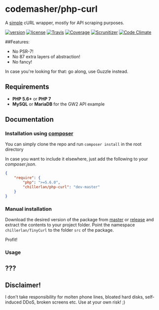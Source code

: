 # codemasher/php-curl
A [simple](https://twitter.com/andrey_butov/status/654035612513796096) cURL wrapper, mostly for API scraping purposes.

[![version][packagist-badge]][packagist]
[![license][license-badge]][license]
[![Travis][travis-badge]][travis]
[![Coverage][coverage-badge]][coverage]
[![Scrunitizer][scrutinizer-badge]][scrutinizer]
[![Code Climate][codeclimate-badge]][codeclimate]

[packagist-badge]: https://img.shields.io/packagist/v/chillerlan/php-curl.svg
[packagist]: https://packagist.org/packages/chillerlan/php-curl
[license-badge]: https://img.shields.io/packagist/l/chillerlan/php-curl.svg
[license]: https://github.com/codemasher/php-curl/blob/master/LICENSE
[travis-badge]: https://travis-ci.org/codemasher/php-curl.svg?branch=master
[travis]: https://travis-ci.org/codemasher/php-curl
[coverage-badge]: https://codecov.io/github/codemasher/php-curl/coverage.svg?branch=master
[coverage]: https://codecov.io/github/codemasher/php-curl
[scrutinizer-badge]: https://scrutinizer-ci.com/g/codemasher/php-curl/badges/quality-score.png?b=master
[scrutinizer]: https://scrutinizer-ci.com/g/codemasher/php-curl
[codeclimate-badge]: https://codeclimate.com/github/codemasher/php-curl/badges/gpa.svg
[codeclimate]: https://codeclimate.com/github/codemasher/php-curl

##Features:

 - No PSR-7!
 - No 87 extra layers of abstraction!
 - No fancy!
   
In case you're looking for that: go along, use Guzzle instead. 

## Requirements
- **PHP 5.6+** or **PHP 7**
- **MySQL** or **MariaDB** for the GW2 API example

## Documentation
### Installation using [composer](https://getcomposer.org)
You can simply clone the repo and run `composer install` in the root directory

In case you want to include it elsewhere, just add the following to your *composer.json*.
```json
{
	"require": {
		"php": ">=5.6.0",
		"chillerlan/php-curl": "dev-master"
	}
}
```

### Manual installation
Download the desired version of the package from [master](https://github.com/codemasher/php-curl/archive/master.zip) or 
[release](https://github.com/codemasher/php-curl/releases) and extract the contents to your project folder. 
Point the namespace `chillerlan/TinyCurl` to the folder `src` of the package.

Profit!

### Usage
## ???
## Disclaimer!
I don't take responsibility for molten phone lines, bloated hard disks, self-induced DDoS, broken screens etc. Use at your own risk! ;)
